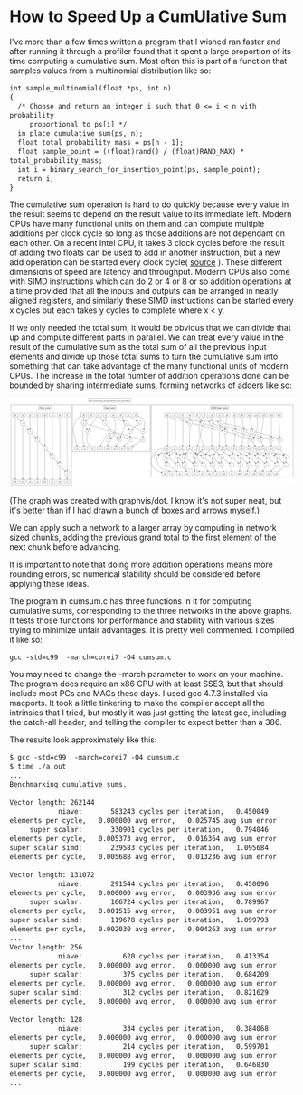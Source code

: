 How to Speed Up a CumUlative Sum
=======================================

I've more than a few times written a program that I wished ran faster and after running it through a profiler found that it spent a large proportion of its time computing a cumulative sum. Most often this is part of a function that samples values from a multinomial distribution like so:

    int sample_multinomial(float *ps, int n)
    {
      /* Choose and return an integer i such that 0 <= i < n with probability
      	 proportional to ps[i] */
      in_place_cumulative_sum(ps, n);
      float total_probability_mass = ps[n - 1];
      float sample_point = ((float)rand() / (float)RAND_MAX) * total_probability_mass;
      int i = binary_search_for_insertion_point(ps, sample_point);
      return i;
    }

The cumulative sum operation is hard to do quickly because every value in the result seems to depend on the result value to its immediate left. Modern CPUs have many functional units on them and can compute multiple additions per clock cycle so long as those additions are not dependant on each other. On a recent Intel CPU, it takes 3 clock cycles before the result of adding two floats can be used to add in another instruction, but a new add operation can be started every clock cycle( [source](http://www.agner.org/optimize/instruction_tables.pdf) ). These different dimensions of speed are latency and throughput. Moderm CPUs also come with SIMD instructions which can do 2 or 4 or 8 or so addition operations at a time provided that all the inputs and outputs can be arranged in neatly aligned registers, and similarly these SIMD instructions can be started every x cycles but each takes y cycles to complete where x < y.

If we only needed the total sum, it would be obvious that we can divide that up and compute different parts in parallel. We can treat every value in the result of the cumulative sum as the total sum of all the previous input elements and divide up those total sums to turn the cumulative sum into something that can take advantage of the many functional units of modern CPUs. The increase in the total number of addition operations done can be bounded by sharing intermediate sums, forming networks of adders like so:

![Networks of adders to computer cumulative somes of small fixed size arrays](cumsumgraph.png)

(The graph was created with graphvis/dot. I know it's not super neat, but it's better than if I had drawn a bunch of boxes and arrows myself.)

We can apply such a network to a larger array by computing in network sized chunks, adding the previous grand total to the first element of the next chunk before advancing.

It is important to note that doing more addition operations means more rounding errors, so numerical stability should be considered before applying these ideas.

The program in cumsum.c has three functions in it for computing cumulative sums, corresponding to the three networks in the above graphs. It tests those functions for performance and stability with various sizes trying to minimize unfair advantages. It is pretty well commented. I compiled it like so:

    gcc -std=c99  -march=corei7 -O4 cumsum.c

You may need to change the -march parameter to work on your machine. The program does require an x86 CPU with at least SSE3, but that should include most PCs and MACs these days. I used gcc 4.7.3 installed via macports. It took a little tinkering to make the compiler accept all the intrinsics that I tried, but mostly it was just getting the latest gcc, including the catch-all header, and telling the compiler to expect better than a 386.

The results look approximately like this:

    $ gcc -std=c99  -march=corei7 -O4 cumsum.c
    $ time ./a.out
    ...
    Benchmarking cumulative sums.

    Vector length: 262144
                niave:       583243 cycles per iteration,   0.450049 elements per cycle,   0.000000 avg error,   0.025745 avg sum error
         super scalar:       330901 cycles per iteration,   0.794046 elements per cycle,   0.005373 avg error,   0.016364 avg sum error
    super scalar simd:       239583 cycles per iteration,   1.095684 elements per cycle,   0.005688 avg error,   0.013236 avg sum error

    Vector length: 131072
                niave:       291544 cycles per iteration,   0.450096 elements per cycle,   0.000000 avg error,   0.003936 avg sum error
         super scalar:       166724 cycles per iteration,   0.789967 elements per cycle,   0.001515 avg error,   0.003951 avg sum error
    super scalar simd:       119678 cycles per iteration,   1.099793 elements per cycle,   0.002030 avg error,   0.004263 avg sum error
    ...
    Vector length: 256
                niave:          620 cycles per iteration,   0.413354 elements per cycle,   0.000000 avg error,   0.000000 avg sum error
         super scalar:          375 cycles per iteration,   0.684209 elements per cycle,   0.000000 avg error,   0.000000 avg sum error
    super scalar simd:          312 cycles per iteration,   0.821629 elements per cycle,   0.000000 avg error,   0.000000 avg sum error

    Vector length: 128
                niave:          334 cycles per iteration,   0.384068 elements per cycle,   0.000000 avg error,   0.000000 avg sum error
         super scalar:          214 cycles per iteration,   0.599701 elements per cycle,   0.000000 avg error,   0.000000 avg sum error
    super scalar simd:          199 cycles per iteration,   0.646830 elements per cycle,   0.000000 avg error,   0.000000 avg sum error
    ...
